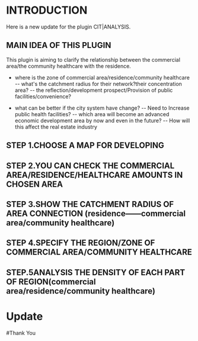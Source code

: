 # INTRODUCTION

Here is a new update for the plugin CIT|ANALYSIS.

## MAIN IDEA OF THIS PLUGIN
This plugin is aiming to clarify the relationship between the commercial area/the community healthcare with the residence.
- where is the zone of commercial area/residence/community healthcare
-- what's the catchment radius for their network?their concentration area?
-- the reflection/development prospect/Provision of public facilities/convenience?

- what can be better if the city system have change?
-- Need to Increase public health facilities?
-- which area will become an advanced economic development area by now and even in the future?
-- How will this affect the real estate industry

## STEP 1.CHOOSE A MAP FOR DEVELOPING


## STEP 2.YOU CAN CHECK THE COMMERCIAL AREA/RESIDENCE/HEALTHCARE AMOUNTS IN CHOSEN AREA


## STEP 3.SHOW THE CATCHMENT RADIUS OF AREA CONNECTION (residence——commercial area/community healthcare)


## STEP 4.SPECIFY THE REGION/ZONE OF COMMERCIAL AREA/COMMUNITY HEALTHCARE


## STEP.5ANALYSIS THE DENSITY OF EACH PART OF REGION(commercial area/residence/community healthcare)


# Update

#Thank You


